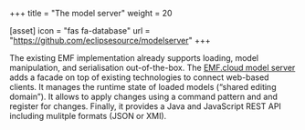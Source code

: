 +++
title = "The model server"
weight = 20

[asset]
  icon = "fas fa-database"
  url = "https://github.com/eclipsesource/modelserver"
+++

The existing EMF implementation already supports loading, model manipulation, and serialisation out-of-the-box. The <a href="https://github.com/eclipsesource/modelserver">EMF.cloud model server</a> adds a facade on top of existing technologies to connect web-based clients. It manages the runtime state of loaded models (“shared editing domain”). It allows to apply changes using a command pattern and and register for changes. Finally, it provides a Java and JavaScript REST API including mulitple formats (JSON or XMI).
